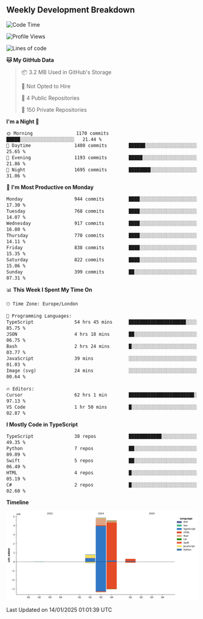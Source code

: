 


## Weekly Development Breakdown
<!--START_SECTION:waka-->
![Code Time](http://img.shields.io/badge/Code%20Time-1%2C798%20hrs%2026%20mins-blue)

![Profile Views](http://img.shields.io/badge/Profile%20Views-4-blue)

![Lines of code](https://img.shields.io/badge/From%20Hello%20World%20I%27ve%20Written-10.6%20million%20lines%20of%20code-blue)

**🐱 My GitHub Data** 

> 📦 3.2 MB Used in GitHub's Storage 
 > 
> 🚫 Not Opted to Hire
 > 
> 📜 4 Public Repositories 
 > 
> 🔑 150 Private Repositories 
 > 
**I'm a Night 🦉** 

```text
🌞 Morning                1170 commits        █████░░░░░░░░░░░░░░░░░░░░   21.44 % 
🌆 Daytime                1400 commits        ██████░░░░░░░░░░░░░░░░░░░   25.65 % 
🌃 Evening                1193 commits        █████░░░░░░░░░░░░░░░░░░░░   21.86 % 
🌙 Night                  1695 commits        ████████░░░░░░░░░░░░░░░░░   31.06 % 
```
📅 **I'm Most Productive on Monday** 

```text
Monday                   944 commits         ████░░░░░░░░░░░░░░░░░░░░░   17.30 % 
Tuesday                  768 commits         ████░░░░░░░░░░░░░░░░░░░░░   14.07 % 
Wednesday                917 commits         ████░░░░░░░░░░░░░░░░░░░░░   16.80 % 
Thursday                 770 commits         ████░░░░░░░░░░░░░░░░░░░░░   14.11 % 
Friday                   838 commits         ████░░░░░░░░░░░░░░░░░░░░░   15.35 % 
Saturday                 822 commits         ████░░░░░░░░░░░░░░░░░░░░░   15.06 % 
Sunday                   399 commits         ██░░░░░░░░░░░░░░░░░░░░░░░   07.31 % 
```


📊 **This Week I Spent My Time On** 

```text
🕑︎ Time Zone: Europe/London

💬 Programming Languages: 
TypeScript               54 hrs 45 mins      █████████████████████░░░░   85.75 % 
JSON                     4 hrs 18 mins       ██░░░░░░░░░░░░░░░░░░░░░░░   06.75 % 
Bash                     2 hrs 24 mins       █░░░░░░░░░░░░░░░░░░░░░░░░   03.77 % 
JavaScript               39 mins             ░░░░░░░░░░░░░░░░░░░░░░░░░   01.03 % 
Image (svg)              24 mins             ░░░░░░░░░░░░░░░░░░░░░░░░░   00.64 % 

🔥 Editors: 
Cursor                   62 hrs 1 min        ████████████████████████░   97.13 % 
VS Code                  1 hr 50 mins        █░░░░░░░░░░░░░░░░░░░░░░░░   02.87 % 
```

**I Mostly Code in TypeScript** 

```text
TypeScript               38 repos            ████████████░░░░░░░░░░░░░   49.35 % 
Python                   7 repos             ██░░░░░░░░░░░░░░░░░░░░░░░   09.09 % 
Swift                    5 repos             ██░░░░░░░░░░░░░░░░░░░░░░░   06.49 % 
HTML                     4 repos             █░░░░░░░░░░░░░░░░░░░░░░░░   05.19 % 
C#                       2 repos             █░░░░░░░░░░░░░░░░░░░░░░░░   02.60 % 
```



**Timeline**

![Lines of Code chart](https://raw.githubusercontent.com/mars-arch/mars-arch/main/assets/bar_graph.png)


 Last Updated on 14/01/2025 01:01:39 UTC
<!--END_SECTION:waka-->

